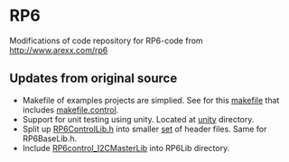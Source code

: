 # RP6
Modifications of code repository for RP6-code from http://www.arexx.com/rp6

## Updates from original source
- Makefile of examples projects are simplied. See for this [makefile](RP6Examples_20080510/RP6CONTROL_EXAMPLES/Example_01_LCD/makefile) that includes [makefile.control](RP6Examples_20080510/RP6Lib/RP6control/makefile.control).
- Support for unit testing using unity. Located at [unity](RP6Examples_20080510/unity) directory.
- Split up [RP6ControlLib.h](RP6Examples_20080510/RP6Lib/RP6control/RP6ControlLib.h) into smaller [set](RP6Examples_20080510/RP6Lib/RP6control) of header files. Same for RP6BaseLib.h.
- Include [RP6control_I2CMasterLib](RP6Examples_20080510/RP6Lib/RP6control_I2CMasterLib) into RP6Lib directory. 
